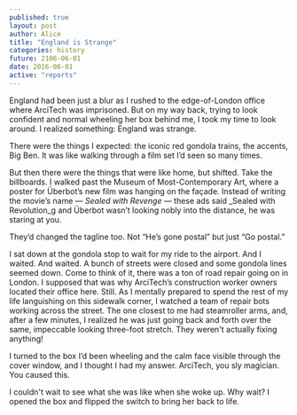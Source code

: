 ```yaml
---
published: true
layout: post
author: Alice
title: "England is Strange"
categories: history
future: 2106-06-01
date: 2016-06-01
active: "reports"
---
```

England had been just a blur as I rushed to the edge-of-London office where ArciTech was imprisoned. But on my way back, trying to look confident and normal wheeling her box behind me, I took my time to look around. I realized something: England was strange.


There were the things I expected: the iconic red gondola trains, the accents, Big Ben. It was like walking through a film set I’d seen so many times.
 
But then there were the things that were like home, but shifted. Take the billboards. I walked past the Museum of Most-Contemporary Art, where a poster for Überbot’s new film was hanging on the façade. Instead of writing the movie’s name — _Sealed with Revenge_ — these ads said _Sealed with Revolution_g and Überbot wasn’t looking nobly into the distance, he was staring at you.
 
They’d changed the tagline too.  Not “He’s gone postal” but just “Go postal.”
 
I sat down at the gondola stop to wait for my ride to the airport. And I waited. And waited. A bunch of streets were closed and some gondola lines seemed down. Come to think of it, there was a ton of road repair going on in London. I supposed that was why ArciTech’s construction worker owners located their office here. Still. As I mentally prepared to spend the rest of my life languishing on this sidewalk corner, I watched a team of repair bots working across the street. The one closest to me had steamroller arms, and, after a few minutes, I realized he was just going back and forth over the same, impeccable looking three-foot stretch. They weren't actually fixing anything!
 
I turned to the box I’d been wheeling and the calm face visible through the cover window, and I thought I had my answer. ArciTech, you sly magician. You caused this.
 
I couldn't wait to see what she was like when she woke up. Why wait? I opened the box and flipped the switch to bring her back to life. 
